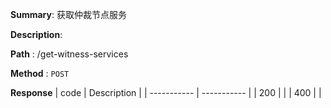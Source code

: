 **Summary**: 获取仲裁节点服务

**Description**:

**Path** : /get-witness-services

**Method** : `POST`

**Response**
| code      | Description |
| ----------- | ----------- |
|  200   |       |
|  400   |       |

